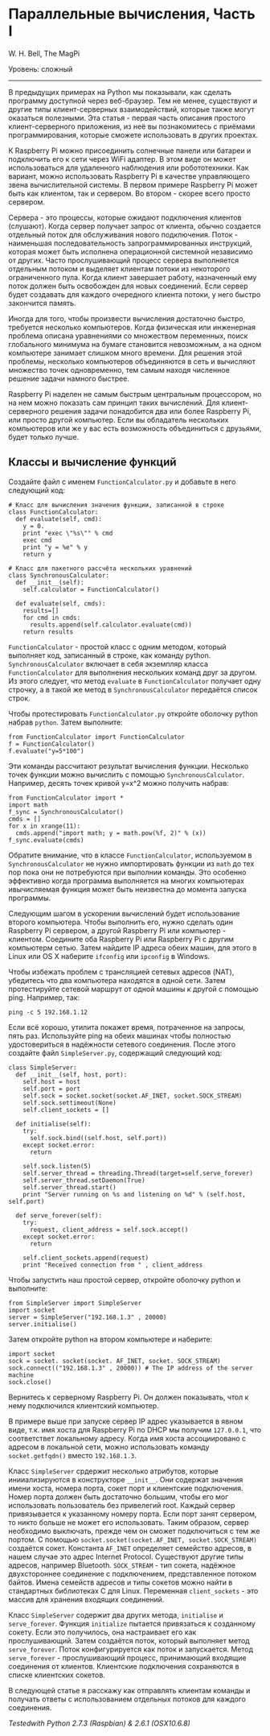 Параллельные вычисления, Часть I
================================

W. H. Bell, The MagPi

Уровень: сложный

* * *

В предыдущих примерах на Python мы показывали, как сделать программу доступной через веб-браузер. Тем не менее, существуют и другие типы клиент-серверных взаимодействий, которые также могут оказаться полезными. Эта статья - первая часть описания простого клиент-серверного приложения, из неё вы познакомитесь с приёмами программирования, которые сможете использовать в других проектах.

К Raspberry Pi можно присоединить солнечные панели или батареи и подключить его к сети через WiFi адаптер. В этом виде он может использоваться для удаленного наблюдения или робототехники. Как вариант, можно использовать Raspberry Pi в качестве управляющего звена вычислительной системы. В первом примере Raspberry Pi может быть как клиентом, так и сервером. Во втором - скорее всего просто сервером.

Сервера - это процессы, которые ожидают подключения клиентов (слушают). Когда сервер получает запрос от клиента, обычно создается отдельный поток для обслуживания нового подключения. Поток - наименьшая последовательность запрограммированных инструкций, которая может быть исполнена операционной системной независимо от других. Часто прослушивающий процесс сервера выполняется отдельным потоком и выделяет клиентам потоки из некоторого ограниченного пула. Когда клиент завершает работу, назначенный ему поток должен быть освобожден для новых соединений. Если сервер будет создавать для каждого очередного клиента потоки, у него быстро закончится память.

Иногда для того, чтобы произвести вычисления достаточно быстро, требуется несколько компьютеров. Когда физическая или инженерная проблема описана уравнениями со множеством переменных, поиск глобального минимума на бумаге становится невозможным, а на одном компьютере занимает слишком много времени. Для решения этой проблемы, несколько компьютеров объединяются в сеть и вычисляют множество точек одновременно, тем самым находя численное решение задачи намного быстрее.

Raspberry Pi наделен не самым быстрым центральным процессором, но на нем можно показать сам принцип таких вычислений. Для клиент-серверного решения задачи понадобится два или более Raspberry Pi, или просто другой компьютер. Если вы обладатель нескольких компьютеров или же у вас есть возможность объединиться с друзьями, будет только лучше.


Классы и вычисление функций
---------------------------
Создайте файл с именем `FunctionCalculator.py` и добавьте в него следующий код:

    # Класс для вычисления значения функции, записанной в строке
    class FunctionCalculator:
      def evaluate(self, cmd):
        y = 0.
        print "exec \"%s\"" % cmd
        exec cmd
        print "y = %e" % y
        return y
    
    # Класс для пакетного рассчёта нескольких уравнений
    class SynchronousCalculator:
      def __init__(self):
        self.calculator = FunctionCalculator()
    
      def evaluate(self, cmds):
        results=[]
        for cmd in cmds:
          results.append(self.calculator.evaluate(cmd))
        return results

`FunctionCalculator` - простой класс с одним методом, который выполняет код, записанный в строке, как команду python. `SynchronousCalculator` включает в себя экземпляр класса `FunctionCalculator` для выполнения нескольких команд друг за другом. Из этого следует, что метод `evaluate` в `FunctionCalculator` получает одну строчку, а в такой же метод в `SynchronousCalculator` передаётся список строк.

Чтобы протестировать `FunctionCalculator.py` откройте оболочку python набрав `python`. Затем выполните:

    from FunctionCalculator import FunctionCalculator
    f = FunctionCalculator()
    f.evaluate("y=5*100")

Эти команды рассчитают результат вычисления функции. Несколько точек функции можно вычислить с помощью `SynchronousCalculator`. Например, десять точек кривой y=x^2 можно получить набрав:

    from FunctionCalculator import *
    import math
    f_sync = SynchronousCalculator()
    cmds = []
    for x in xrange(11):
      cmds.append("import math; y = math.pow(%f, 2)" % (x))
    f_sync.evaluate(cmds)

Обратите внимание, что в классе `FunctionCalculator`, используемом в `SynchronousCalculator` не нужно импортировать функции из `math` до тех пор пока они не потребуются при выполнии команды. Это особенно эффективно когда программа выполняется на многих компьютерах ивычисляемая функция может быть неизвестна до момента запуска программы.

Следующим шагом в ускорении вычислений будет использование второго компьютера. Чтобы выполнить его, нужно сделать один Raspberry Pi сервером, а другой Raspberry Pi или компьютер - клиентом. Соедините оба Raspberry Pi или Raspberry Pi с другим компьютерм сетью. Затем найдите IP адреса обеих машин, для этого в Linux или OS X наберите `ifconfig` или `ipconfig` в Windows.

Чтобы избежать проблем с трансляцией сетевых адресов (NAT), убедитесь что два компьютера находятся в одной сети. Затем протестируйте сетевой маршрут от одной машины к другой с помощью ping. Например, так:

    ping -c 5 192.168.1.12

Если всё хорошо, утилита покажет время, потраченное на запросы, пять раз. Используйте ping на обеих машинах чтобы полностью удостовериться в надёжности сетевого соединения. После этого создайте файл `SimpleServer.py`, содержащий следующий код:

    class SimpleServer:
      def __init__(self, host, port):
        self.host = host
        self.port = port
        self.sock = socket.socket(socket.AF_INET, socket.SOCK_STREAM)
        self.sock.settimeout(None)
        self.client_sockets = []

      def initialise(self):
        try:
          self.sock.bind((self.host, self.port))
        except socket.error:
          return

        self.sock.listen(5)
        self.server_thread = threading.Thread(target=self.serve_forever)
        self.server_thread.setDaemon(True)
        self.server_thread.start()
        print "Server running on %s and listening on %d" % (self.host, self.port)

      def serve_forever(self):
        try:
          request, client_address = self.sock.accept()
        except socket.error:
          return

        self.client_sockets.append(request)
        print "Received connection from " , client_address

Чтобы запустить наш простой сервер, откройте оболочку python и выполните:

    from SimpleServer import SimpleServer
    import socket
    server = SimpleServer("192.168.1.3" , 20000)
    server.initialise()

Затем откройте python на втором компьютере и наберите:

    import socket
    sock = socket. socket(socket. AF_INET, socket. SOCK_STREAM)
    sock.connect(("192.168.1.3" , 20000)) # The IP address of the server machine
    sock.close()

Вернитесь к серверному Raspberry Pi. Он должен показывать, чтол к нему подключился клиентский компьютер.

В примере выше при запуске сервер IP адрес указывается в явном виде, т.к. имя хоста для Raspberry Pi по DHCP мы получим `127.0.0.1`, что соответствет локальному адресу. Когда имя хоста ассоциировано с адресом в локальной сети, можно использовать команду `socket.getfqdn()` вместо `192.168.1.3`.

Класс `SimpleServer` срдержит несколько атрибутов, которые инииализируются в конструкторе `__init__`. Они содержат значения имени хоста, номера порта, сокет порт и клиентские подключения. Номер порта должен быть достаточно большим, чтобы его мог использовать пользователь без привелегий root. Каждый сервер привязывается к указанному номеру порта. Если порт занят сервером, то никто больше не может его использовать. Таким образом, сервер необходимо выключать, прежде чем он сможет подключиться с тем же портом. С помощью `socket.socket(socket.AF_INET, socket.SOCK_STREAM)` создаётся сокет. Константа `AF_INET` определяет семейство адресов, в нашем случае это адрес Internet Protocol. Существуют другие типы адресов, например Bluetooth. `SOCK_STREAM` - тип сокета, надёжное двухстороннее соединение с подключением, представленное потоком байтов. Имена семейств адресов и типы сокетов можно найти в стандартных библиотеках C для Linux. Переменная `client_sockets` - это массив для хранения входящих соединений.

Класс `SimpleServer` содержит два других метода, `initialise` и `serve_forever`. Функция `initialize` пытается привязаться к созданному сокету. Если это получилось, она настраивает его как прослушивающий. Затем создаётся поток, который выполняет метод `serve_forever`. Поток конфигурируется как поток и запускается. Метод `serve_forever` - прослушивающий процесс, принимающий входящие соединения от клиентов. Клиентские подключения сохраняются в списке клиентских сокетов.

В следующей статье я расскажу как отправлять клиентам команды и получать ответы с использованием отдельных потоков для каждого соединения.

*Testedwith Python 2.7.3 (Raspbian) & 2.6.1 (OSX10.6.8)*
